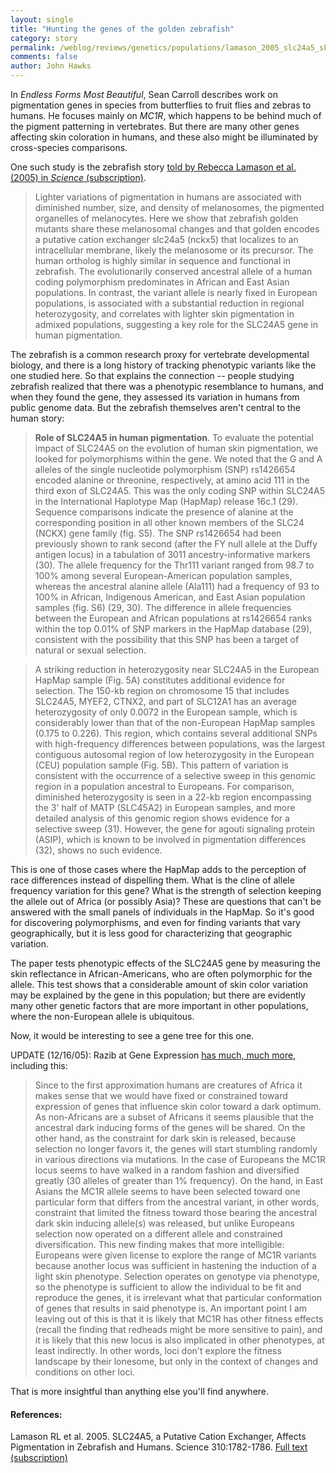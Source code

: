 ```yaml
---
layout: single 
title: "Hunting the genes of the golden zebrafish" 
category: story
permalink: /weblog/reviews/genetics/populations/lamason_2005_slc24a5_skin_color.html
comments: false 
author: John Hawks 
---
```



<p>
In <i>Endless Forms Most Beautiful</i>, Sean Carroll describes work on pigmentation genes in species from butterflies to fruit flies and zebras to humans. He focuses mainly on <i>MC1R</i>, which happens to be behind much of the pigment patterning in vertebrates. But there are many other genes affecting skin coloration in humans, and these also might be illuminated by cross-species comparisons. 
</p>

<p>
One such study is the zebrafish story <a href="http://www.sciencemag.org/cgi/content/full/310/5755/1782">told by Rebecca Lamason et al. (2005) in <i>Science</i> (subscription)</a>. 
</p>

<blockquote>Lighter variations of pigmentation in humans are associated with diminished number, size, and density of melanosomes, the pigmented organelles of melanocytes. Here we show that zebrafish golden mutants share these melanosomal changes and that golden encodes a putative cation exchanger slc24a5 (nckx5) that localizes to an intracellular membrane, likely the melanosome or its precursor. The human ortholog is highly similar in sequence and functional in zebrafish. The evolutionarily conserved ancestral allele of a human coding polymorphism predominates in African and East Asian populations. In contrast, the variant allele is nearly fixed in European populations, is associated with a substantial reduction in regional heterozygosity, and correlates with lighter skin pigmentation in admixed populations, suggesting a key role for the SLC24A5 gene in human pigmentation.</blockquote>

<p>
The zebrafish is a common research proxy for vertebrate developmental biology, and there is a long history of tracking phenotypic variants like the one studied here. So that explains the connection -- people studying zebrafish realized that there was a phenotypic resemblance to humans, and when they found the gene, they assessed its variation in humans from public genome data. But the zebrafish themselves aren't central to the human story: 
</p>

<blockquote><b>Role of SLC24A5 in human pigmentation</b>. To evaluate the potential impact of SLC24A5 on the evolution of human skin pigmentation, we looked for polymorphisms within the gene. We noted that the G and A alleles of the single nucleotide polymorphism (SNP) rs1426654 encoded alanine or threonine, respectively, at amino acid 111 in the third exon of SLC24A5. This was the only coding SNP within SLC24A5 in the International Haplotype Map (HapMap) release 16c.1 (29). Sequence comparisons indicate the presence of alanine at the corresponding position in all other known members of the SLC24 (NCKX) gene family (fig. S5). The SNP rs1426654 had been previously shown to rank second (after the FY null allele at the Duffy antigen locus) in a tabulation of 3011 ancestry-informative markers (30). The allele frequency for the Thr111 variant ranged from 98.7 to 100% among several European-American population samples, whereas the ancestral alanine allele (Ala111) had a frequency of 93 to 100% in African, Indigenous American, and East Asian population samples (fig. S6) (29, 30). The difference in allele frequencies between the European and African populations at rs1426654 ranks within the top 0.01% of SNP markers in the HapMap database (29), consistent with the possibility that this SNP has been a target of natural or sexual selection.</blockquote>

<blockquote>A striking reduction in heterozygosity near SLC24A5 in the European HapMap sample (Fig. 5A) constitutes additional evidence for selection. The 150-kb region on chromosome 15 that includes SLC24A5, MYEF2, CTNX2, and part of SLC12A1 has an average heterozygosity of only 0.0072 in the European sample, which is considerably lower than that of the non-European HapMap samples (0.175 to 0.226). This region, which contains several additional SNPs with high-frequency differences between populations, was the largest contiguous autosomal region of low heterozygosity in the European (CEU) population sample (Fig. 5B). This pattern of variation is consistent with the occurrence of a selective sweep in this genomic region in a population ancestral to Europeans. For comparison, diminished heterozygosity is seen in a 22-kb region encompassing the 3' half of MATP (SLC45A2) in European samples, and more detailed analysis of this genomic region shows evidence for a selective sweep (31). However, the gene for agouti signaling protein (ASIP), which is known to be involved in pigmentation differences (32), shows no such evidence.</blockquote>

<p>
This is one of those cases where the HapMap adds to the perception of race differences instead of dispelling them. What is the cline of allele frequency variation for this gene? What is the strength of selection keeping the allele out of Africa (or possibly Asia)? These are questions that can't be answered with the small panels of individuals in the HapMap. So it's good for discovering polymorphisms, and even for finding variants that vary geographically, but it is less good for characterizing that geographic variation. 
</p>

<p>
The paper tests phenotypic effects of the SLC24A5 gene by measuring the skin reflectance in African-Americans, who are often polymorphic for the allele. This test shows that a considerable amount of skin color variation may be explained by the gene in this population; but there are evidently many other genetic factors that are more important in other populations, where the non-European allele is ubiquitous. 
</p>

<p>
Now, it would be interesting to see a gene tree for this one. 
</p>

<p>
UPDATE (12/16/05): Razib at Gene Expression <a href="http://www.gnxp.com/blog/2005/12/race-is-skin-deep.php">has much, much more</a>, including this: 
</p>

<blockquote>Since to the first approximation humans are creatures of Africa it makes sense that we would have fixed or constrained toward expression of genes that influence skin color toward a dark optimum. As non-Africans are a subset of Africans it seems plausible that the ancestral dark inducing forms of the genes will be shared. On the other hand, as the constraint for dark skin is released, because selection no longer favors it, the genes will start stumbling randomly in various directions via mutations. In the case of Europeans the MC1R locus seems to have walked in a random fashion and diversified greatly (30 alleles of greater than 1% frequency). On the hand, in East Asians the MC1R allele seems to have been selected toward one particular form that differs from the ancestral variant, in other words, constraint that limited the fitness toward those bearing the ancestral dark skin inducing allele(s) was released, but unlike Europeans selection now operated on a different allele and constrained diversification. This new finding makes that more intelligible: Europeans were given license to explore the range of MC1R variants because another locus was sufficient in hastening the induction of a light skin phenotype. Selection operates on genotype via phenotype, so the phenotype is sufficient to allow the individual to be fit and reproduce the genes, it is irrelevant what that particular conformation of genes that results in said phenotype is. An important point I am leaving out of this is that it is likely that MC1R has other fitness effects (recall the finding that redheads might be more sensitive to pain), and it is likely that this new locus is also implicated in other phenotypes, at least indirectly. In other words, loci don't explore the fitness landscape by their lonesome, but only in the context of changes and conditions on other loci.</blockquote>

<p>
That is more insightful than anything else you'll find anywhere. 
</p>

<h4>References:</h4>

<p class="cite">Lamason RL et al. 2005. SLC24A5, a Putative Cation Exchanger, Affects Pigmentation in Zebrafish and Humans. Science 310:1782-1786. <a href="http://www.sciencemag.org/cgi/content/full/310/5755/1782">Full text (subscription)</a></p>

